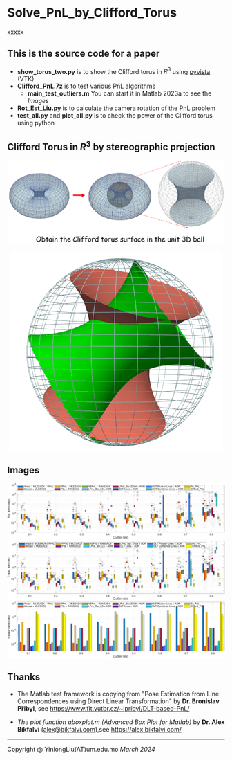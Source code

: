 # Solve_PnL_by_Clifford_Torus
xxxxx

## 

This is the source code for a paper 
---
+ **show_torus_two.py** is to show the Clifford torus in $R^3$ using [pyvista](https://github.com/pyvista/pyvista) (VTK)
+ **Clifford_PnL.7z** is to test various PnL algorithms
  + **main_test_outliers.m** You can start it in Matlab 2023a to see the *Images* 
+ **Rot_Est_Liu.py** is to calculate the camera rotation of the PnL problem
+ **test_all.py** and **plot_all.py** is to check the power of the Clifford torus using python


Clifford Torus in $R^3$ by stereographic projection
--- 
![](./sphere-ball.png)

<div align=center>
  
![cliffod](./orbit-big.gif)

</div>

Images
---
![rot](./rot.png)
![rot](./trans.png)
![rot](./tim.png)

Thanks
---
+ The Matlab test framework is copying from "Pose Estimation from Line Correspondences using Direct Linear Transformation" by **Dr. Bronislav Přibyl**, see https://www.fit.vutbr.cz/~ipribyl/DLT-based-PnL/

+ *The plot function aboxplot.m (Advanced Box Plot for Matlab)* by **Dr. Alex Bikfalvi** (alex@bikfalvi.com),see https://alex.bikfalvi.com/

---

Copyright @ YinlongLiu(AT)um.edu.mo
*March 2024*
